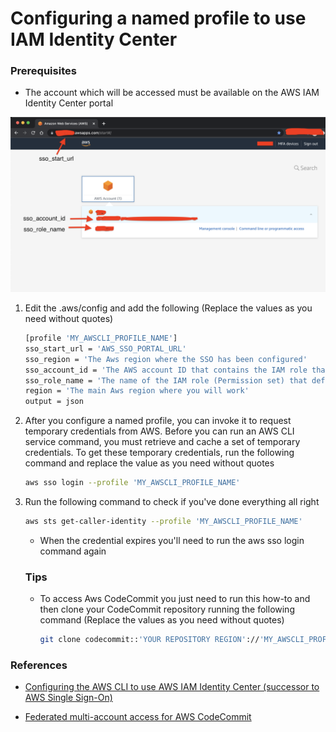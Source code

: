 # Configuring a named profile to use IAM Identity Center

### Prerequisites
* The account which will be accessed must be available on the AWS IAM Identity Center portal

![image](https://github.com/fabbriciocruz/AWS_CLI_Authentication_Methods/blob/6aaac5b21d36275e783ea8912f41553dc4876362/Images/AwsSSOPortal.png)

1. Edit the .aws/config and add the following (Replace the values as you need without quotes)

    ```sh
    [profile 'MY_AWSCLI_PROFILE_NAME']
    sso_start_url = 'AWS_SSO_PORTAL_URL'
    sso_region = 'The Aws region where the SSO has been configured'
    sso_account_id = 'The AWS account ID that contains the IAM role that you want to use with this profile'
    sso_role_name = 'The name of the IAM role (Permission set) that defines the user permissions when using this profile'
    region = 'The main Aws region where you will work'
    output = json
    ```

2. After you configure a named profile, you can invoke it to request temporary credentials from AWS. Before you can run an AWS CLI service command, you must retrieve and cache a set of temporary credentials. To get these temporary credentials, run the following command and replace the value as you need without quotes

    ```sh
    aws sso login --profile 'MY_AWSCLI_PROFILE_NAME'
    ```

3. Run the following command to check if you've done everything all right

    ```sh
    aws sts get-caller-identity --profile 'MY_AWSCLI_PROFILE_NAME'
    ```

    * When the credential expires you'll need to run the aws sso login command again

    ### Tips
    * To access Aws CodeCommit you just need to run this how-to and then clone your CodeCommit repository running the following command (Replace the values as you need without quotes)

        ```sh
        git clone codecommit::'YOUR REPOSITORY REGION'://'MY_AWSCLI_PROFILE_NAME'@'YOUR REPOSITORY NAME'
        ```

### References
* [Configuring the AWS CLI to use AWS IAM Identity Center (successor to AWS Single Sign-On)](https://docs.aws.amazon.com/cli/latest/userguide/cli-configure-sso.html)


* [Federated multi-account access for AWS CodeCommit](https://aws.amazon.com/blogs/devops/federated-multi-account-access-for-aws-codecommit/)